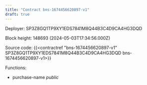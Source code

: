 ```yaml
---
title: "Contract bns-1674456620897-v1"
draft: true
---
```

Deployer: SP3Z8GQ1TP9XY1EDS7841M8Q44B3C4D9CA4HG3DQD


 



Block height: 148693 (2024-05-03T17:34:56.000Z)

Source code: {{<contractref "bns-1674456620897-v1" SP3Z8GQ1TP9XY1EDS7841M8Q44B3C4D9CA4HG3DQD bns-1674456620897-v1>}}

Functions:

* purchase-name _public_
